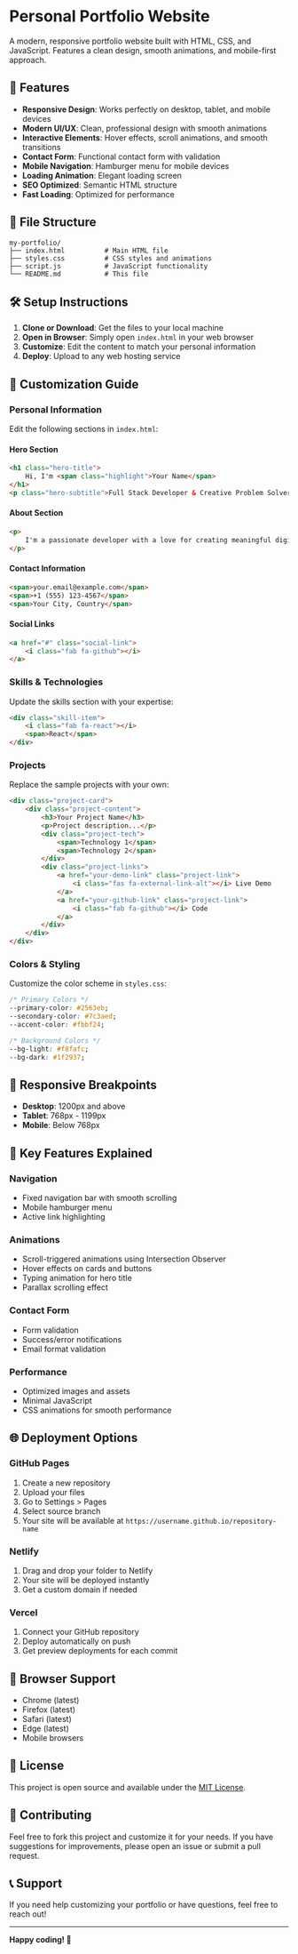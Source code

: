 # Personal Portfolio Website

A modern, responsive portfolio website built with HTML, CSS, and JavaScript. Features a clean design, smooth animations, and mobile-first approach.

## 🚀 Features

- **Responsive Design**: Works perfectly on desktop, tablet, and mobile devices
- **Modern UI/UX**: Clean, professional design with smooth animations
- **Interactive Elements**: Hover effects, scroll animations, and smooth transitions
- **Contact Form**: Functional contact form with validation
- **Mobile Navigation**: Hamburger menu for mobile devices
- **Loading Animation**: Elegant loading screen
- **SEO Optimized**: Semantic HTML structure
- **Fast Loading**: Optimized for performance

## 📁 File Structure

```
my-portfolio/
├── index.html          # Main HTML file
├── styles.css          # CSS styles and animations
├── script.js           # JavaScript functionality
└── README.md           # This file
```

## 🛠️ Setup Instructions

1. **Clone or Download**: Get the files to your local machine
2. **Open in Browser**: Simply open `index.html` in your web browser
3. **Customize**: Edit the content to match your personal information
4. **Deploy**: Upload to any web hosting service

## 🎨 Customization Guide

### Personal Information

Edit the following sections in `index.html`:

#### Hero Section
```html
<h1 class="hero-title">
    Hi, I'm <span class="highlight">Your Name</span>
</h1>
<p class="hero-subtitle">Full Stack Developer & Creative Problem Solver</p>
```

#### About Section
```html
<p>
    I'm a passionate developer with a love for creating meaningful digital experiences...
</p>
```

#### Contact Information
```html
<span>your.email@example.com</span>
<span>+1 (555) 123-4567</span>
<span>Your City, Country</span>
```

#### Social Links
```html
<a href="#" class="social-link">
    <i class="fab fa-github"></i>
</a>
```

### Skills & Technologies

Update the skills section with your expertise:

```html
<div class="skill-item">
    <i class="fab fa-react"></i>
    <span>React</span>
</div>
```

### Projects

Replace the sample projects with your own:

```html
<div class="project-card">
    <div class="project-content">
        <h3>Your Project Name</h3>
        <p>Project description...</p>
        <div class="project-tech">
            <span>Technology 1</span>
            <span>Technology 2</span>
        </div>
        <div class="project-links">
            <a href="your-demo-link" class="project-link">
                <i class="fas fa-external-link-alt"></i> Live Demo
            </a>
            <a href="your-github-link" class="project-link">
                <i class="fab fa-github"></i> Code
            </a>
        </div>
    </div>
</div>
```

### Colors & Styling

Customize the color scheme in `styles.css`:

```css
/* Primary Colors */
--primary-color: #2563eb;
--secondary-color: #7c3aed;
--accent-color: #fbbf24;

/* Background Colors */
--bg-light: #f8fafc;
--bg-dark: #1f2937;
```

## 📱 Responsive Breakpoints

- **Desktop**: 1200px and above
- **Tablet**: 768px - 1199px
- **Mobile**: Below 768px

## 🎯 Key Features Explained

### Navigation
- Fixed navigation bar with smooth scrolling
- Mobile hamburger menu
- Active link highlighting

### Animations
- Scroll-triggered animations using Intersection Observer
- Hover effects on cards and buttons
- Typing animation for hero title
- Parallax scrolling effect

### Contact Form
- Form validation
- Success/error notifications
- Email format validation

### Performance
- Optimized images and assets
- Minimal JavaScript
- CSS animations for smooth performance

## 🌐 Deployment Options

### GitHub Pages
1. Create a new repository
2. Upload your files
3. Go to Settings > Pages
4. Select source branch
5. Your site will be available at `https://username.github.io/repository-name`

### Netlify
1. Drag and drop your folder to Netlify
2. Your site will be deployed instantly
3. Get a custom domain if needed

### Vercel
1. Connect your GitHub repository
2. Deploy automatically on push
3. Get preview deployments for each commit

## 🔧 Browser Support

- Chrome (latest)
- Firefox (latest)
- Safari (latest)
- Edge (latest)
- Mobile browsers

## 📝 License

This project is open source and available under the [MIT License](LICENSE).

## 🤝 Contributing

Feel free to fork this project and customize it for your needs. If you have suggestions for improvements, please open an issue or submit a pull request.

## 📞 Support

If you need help customizing your portfolio or have questions, feel free to reach out!

---

**Happy coding! 🚀** 